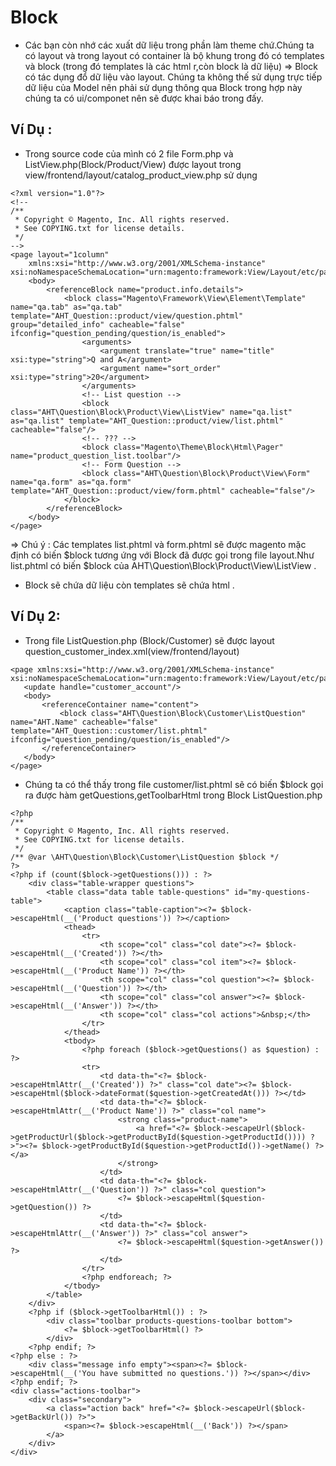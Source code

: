 # Block
- Các bạn còn nhớ các xuất dữ liệu trong phần làm theme chứ.Chúng ta có layout và trong layout có container là  bộ khung trong đó có templates và block (trong đó templates là các html r,còn block là dữ liệu) => Block có tác dụng đổ dữ liệu vào layout. Chúng ta không thế sử dụng trực tiếp dữ liệu của Model nên phải sử dụng thông qua Block trong hợp này chúng ta có ui/componet nên sẽ được khai báo trong đấy.

## Ví Dụ :
- Trong source code của mình có 2 file Form.php và ListView.php(Block/Product/View) được layout trong  view/frontend/layout/catalog_product_view.php sử dụng 
```
<?xml version="1.0"?>
<!--
/**
 * Copyright © Magento, Inc. All rights reserved.
 * See COPYING.txt for license details.
 */
-->
<page layout="1column"
    xmlns:xsi="http://www.w3.org/2001/XMLSchema-instance" xsi:noNamespaceSchemaLocation="urn:magento:framework:View/Layout/etc/page_configuration.xsd">
    <body>
        <referenceBlock name="product.info.details">
            <block class="Magento\Framework\View\Element\Template" name="qa.tab" as="qa.tab" template="AHT_Question::product/view/question.phtml" group="detailed_info" cacheable="false" ifconfig="question_pending/question/is_enabled">
                <arguments>
                    <argument translate="true" name="title" xsi:type="string">Q and A</argument>
                    <argument name="sort_order" xsi:type="string">20</argument>
                </arguments>
                <!-- List question -->
                <block class="AHT\Question\Block\Product\View\ListView" name="qa.list" as="qa.list" template="AHT_Question::product/view/list.phtml" cacheable="false"/>
                <!-- ??? -->
                <block class="Magento\Theme\Block\Html\Pager" name="product_question_list.toolbar"/>
                <!-- Form Question -->
                <block class="AHT\Question\Block\Product\View\Form" name="qa.form" as="qa.form" template="AHT_Question::product/view/form.phtml" cacheable="false"/>
            </block>
        </referenceBlock>
    </body>
</page>

```  

=> Chú ý : Các templates list.phtml và form.phtml sẽ được magento mặc định có biến $block tương ứng với Block đã được gọi trong file layout.Như list.phtml có biến $block của AHT\Question\Block\Product\View\ListView .
- Block sẽ chứa dữ liệu còn templates sẽ chứa html .


## Ví Dụ 2:
 - Trong file ListQuestion.php (Block/Customer) sẽ được layout question_customer_index.xml(view/frontend/layout)
 ```
<page xmlns:xsi="http://www.w3.org/2001/XMLSchema-instance" xsi:noNamespaceSchemaLocation="urn:magento:framework:View/Layout/etc/page_configuration.xsd">
    <update handle="customer_account"/>
    <body>
        <referenceContainer name="content">
            <block class="AHT\Question\Block\Customer\ListQuestion" name="AHT.Name" cacheable="false" template="AHT_Question::customer/list.phtml" ifconfig="question_pending/question/is_enabled"/>
        </referenceContainer>
    </body>
</page>

 ```

 - Chúng ta có thể thấy trong file customer/list.phtml sẽ có biến $block gọi ra được hàm getQuestions,getToolbarHtml trong Block ListQuestion.php  

```
<?php
/**
 * Copyright © Magento, Inc. All rights reserved.
 * See COPYING.txt for license details.
 */
/** @var \AHT\Question\Block\Customer\ListQuestion $block */
?>
<?php if (count($block->getQuestions())) : ?>
    <div class="table-wrapper questions">
        <table class="data table table-questions" id="my-questions-table">
            <caption class="table-caption"><?= $block->escapeHtml(__('Product questions')) ?></caption>
            <thead>
                <tr>
                    <th scope="col" class="col date"><?= $block->escapeHtml(__('Created')) ?></th>
                    <th scope="col" class="col item"><?= $block->escapeHtml(__('Product Name')) ?></th>
                    <th scope="col" class="col question"><?= $block->escapeHtml(__('Question')) ?></th>
                    <th scope="col" class="col answer"><?= $block->escapeHtml(__('Answer')) ?></th>
                    <th scope="col" class="col actions">&nbsp;</th>
                </tr>
            </thead>
            <tbody>
                <?php foreach ($block->getQuestions() as $question) : ?>
                <tr>
                    <td data-th="<?= $block->escapeHtmlAttr(__('Created')) ?>" class="col date"><?= $block->escapeHtml($block->dateFormat($question->getCreatedAt())) ?></td>
                    <td data-th="<?= $block->escapeHtmlAttr(__('Product Name')) ?>" class="col name">
                        <strong class="product-name">
                            <a href="<?= $block->escapeUrl($block->getProductUrl($block->getProductById($question->getProductId()))) ?>"><?= $block->getProductById($question->getProductId())->getName() ?></a>
                        </strong>
                    </td>
                    <td data-th="<?= $block->escapeHtmlAttr(__('Question')) ?>" class="col question">
                        <?= $block->escapeHtml($question->getQuestion()) ?>
                    </td>
                    <td data-th="<?= $block->escapeHtmlAttr(__('Answer')) ?>" class="col answer">
                        <?= $block->escapeHtml($question->getAnswer()) ?>
                    </td>
                </tr>
                <?php endforeach; ?>
            </tbody>
        </table>
    </div>
    <?php if ($block->getToolbarHtml()) : ?>
        <div class="toolbar products-questions-toolbar bottom">
            <?= $block->getToolbarHtml() ?>
        </div>
    <?php endif; ?>
<?php else : ?>
    <div class="message info empty"><span><?= $block->escapeHtml(__('You have submitted no questions.')) ?></span></div>
<?php endif; ?>
<div class="actions-toolbar">
    <div class="secondary">
        <a class="action back" href="<?= $block->escapeUrl($block->getBackUrl()) ?>">
            <span><?= $block->escapeHtml(__('Back')) ?></span>
        </a>
    </div>
</div>

```

